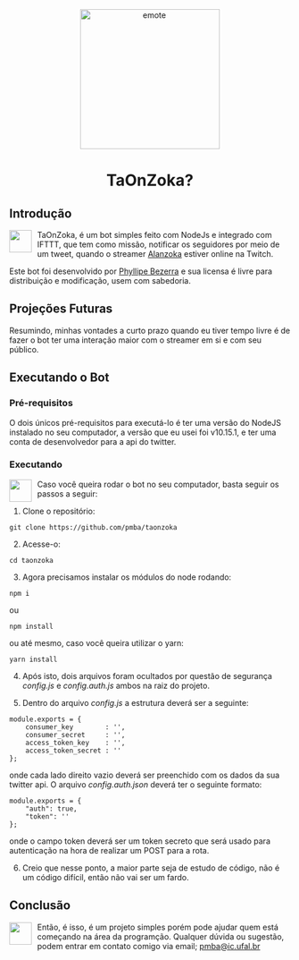 <div align="center">
    <img src="https://pbs.twimg.com/media/DZubgAMXUAADssd.png" alt="emote" style="width: 250px;">

</div>

<h1 align="center">
    TaOnZoka?
</h1>

## Introdução

<img src="https://static-cdn.jtvnw.net/emoticons/v1/1774932/3.0" style="width: 40px; margin: 0 10px 0 0;" align="left">

TaOnZoka, é um bot simples feito com NodeJs e integrado com IFTTT, que tem como missão, notificar os seguidores por meio de um tweet, quando o streamer [Alanzoka](https://twitter.com/alanzoka) estiver online na Twitch.

Este bot foi desenvolvido por [Phyllipe Bezerra](https://github.com/pmba) e sua licensa é livre para distribuição e modificação, usem com sabedoria.

## Projeções Futuras

Resumindo, minhas vontades a curto prazo quando eu tiver tempo livre é de fazer o bot ter uma interação maior com o streamer em si e com seu público.

## Executando o Bot

### Pré-requisitos

O dois únicos pré-requisitos para executá-lo é ter uma versão do NodeJS instalado no seu computador, a versão que eu usei foi v10.15.1, e ter uma conta de desenvolvedor para a api do twitter.

### Executando

<img src="https://static-cdn.jtvnw.net/emoticons/v1/1776432/3.0" style="width: 40px; margin: 0 10px 0 0;" align="left"> 

Caso você queira rodar o bot no seu computador, basta seguir os passos a seguir:

1. Clone o repositório:
```
git clone https://github.com/pmba/taonzoka
```
2. Acesse-o:
```
cd taonzoka
```
3. Agora precisamos instalar os módulos do node rodando:
```
npm i
```
ou
```
npm install
```
ou até mesmo, caso você queira utilizar o yarn:
```
yarn install
```
4. Após isto, dois arquivos foram ocultados por questão de segurança *config.js* e *config.auth.js* ambos na raiz do projeto.

5. Dentro do arquivo *config.js* a estrutura deverá ser a seguinte:
```
module.exports = {
    consumer_key        : '',
    consumer_secret     : '',
    access_token_key    : '',
    access_token_secret : ''
};
```
onde cada lado direito vazio deverá ser preenchido com os dados da sua twitter api. O arquivo *config.auth.json* deverá ter o seguinte formato:

```
module.exports = {
    "auth": true,
    "token": ''
};
```
onde o campo token deverá ser um token secreto que será usado para autenticação na hora de realizar um POST para a rota.

6. Creio que nesse ponto, a maior parte seja de estudo de código, não é um código difícil, então não vai ser um fardo.

## Conclusão

<img src="https://static-cdn.jtvnw.net/emoticons/v1/1774890/3.0" style="width: 40px; margin: 0 10px 0 0;" align="left"> 

Então, é isso, é um projeto simples porém pode ajudar quem está começando na área da programção. Qualquer dúvida ou sugestão, podem entrar em contato comigo via email; pmba@ic.ufal.br